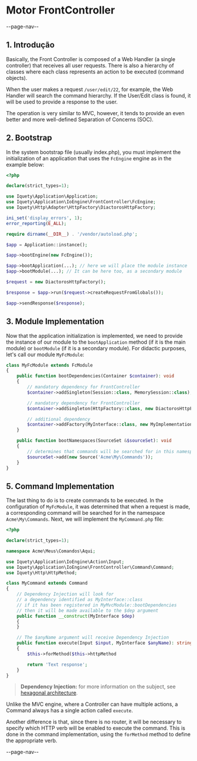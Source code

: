 # Motor FrontController

--page-nav--

## 1. Introdução

Basically, the Front Controller is composed of a Web Handler (a single controller)
that receives all user requests. There is also a hierarchy of classes where each
class represents an action to be executed (command objects).

When the user makes a request `/user/edit/22`, for example, the Web Handler will
search the command hierarchy. If the User/Edit class is found, it will be used
to provide a response to the user.

The operation is very similar to MVC, however, it tends to provide an even better
and more well-defined Separation of Concerns (SOC).

## 2. Bootstrap

In the system bootstrap file (usually index.php), you must implement the
initialization of an application that uses the `FcEngine` engine as in the
example below:

```php
<?php

declare(strict_types=1);

use Iquety\Application\Application;
use Iquety\Application\IoEngine\FrontController\FcEngine;
use Iquety\Http\Adapter\HttpFactory\DiactorosHttpFactory;

ini_set('display_errors', 1);
error_reporting(E_ALL);

require dirname(__DIR__) . '/vendor/autoload.php';

$app = Application::instance();

$app->bootEngine(new FcEngine());

$app->bootApplication(...); // here we will place the module instance
$app->bootModule(...); // It can be here too, as a secondary module

$request = new DiactorosHttpFactory();

$response = $app->run($request->createRequestFromGlobals());

$app->sendResponse($response);
```

## 3. Module Implementation

Now that the application initialization is implemented, we need to provide the
instance of our module to the `bootApplication` method (if it is the main module)
or `bootModule` (if it is a secondary module). For didactic purposes, let's call
our module `MyFcModule`:


```php
class MyFcModule extends FcModule
{
    public function bootDependencies(Container $container): void
    {
        // mandatory dependency for FrontController
        $container->addSingleton(Session::class, MemorySession::class);

        // mandatory dependency for FrontController
        $container->addSingleton(HttpFactory::class, new DiactorosHttpFactory());

        // additional dependency
        $container->addFactory(MyInterface::class, new MyImplementation());
    }

    public function bootNamespaces(SourceSet &$sourceSet): void
    {
        // determines that commands will be searched for in this namespace
        $sourceSet->add(new Source('Acme\My\Commands'));
    }
}
```

## 5. Command Implementation

The last thing to do is to create commands to be executed. In the configuration
of `MyFcModule`, it was determined that when a request is made, a corresponding
command will be searched for in the namespace `Acme\My\Commands`. Next, we will
implement the `MyCommand.php` file:

```php
<?php

declare(strict_types=1);

namespace Acme\Meus\Comandos\Aqui;

use Iquety\Application\IoEngine\Action\Input;
use Iquety\Application\IoEngine\FrontController\Command\Command;
use Iquety\Http\HttpMethod;

class MyCommand extends Command
{
    // Dependency Injection will look for
    // a dependency identified as MyInterface::class
    // if it has been registered in MyMvcModule::bootDependencies
    // then it will be made available to the $dep argument
    public function __construct(MyInterface $dep)
    {
    }

    // The $anyName argument will receive Dependency Injection
    public function execute(Input $input, MyInterface $anyName): string
    {
        $this->forMethod($this->httpMethod

        return 'Text response';
    }
}
```

> **Dependency Injection:** for more information on the subject, see [hexagonal architecture](08-hexagonal-architecture.md).

Unlike the MVC engine, where a Controller can have multiple actions, a Command
always has a single action called `execute`.

Another difference is that, since there is no router, it will be necessary to
specify which HTTP verb will be enabled to execute the command. This is done in
the command implementation, using the `forMethod` method to define the
appropriate verb.

--page-nav--
